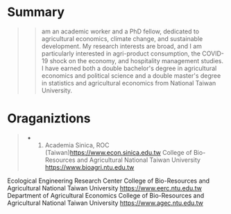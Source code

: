 # Summary

>>  am an academic worker and a PhD fellow, dedicated to agricultural economics, climate change, and sustainable development. My research interests are broad, and I am particularly interested in agri-product consumption, the COVID-19 shock on the economy, and hospitality management studies. I have earned both a double bachelor's degree in agricultural economics and political science and a double master's degree in statistics and agricultural economics from National Taiwan University.

# Oraganiztions

>- 1. Academia Sinica, ROC (Taiwan)https://www.econ.sinica.edu.tw
College of Bio-Resources and Agricultural
National Taiwan University
https://www.bioagri.ntu.edu.tw
 
Ecological Engineering Research Center
College of Bio-Resources and Agricultural
National Taiwan University
https://www.eerc.ntu.edu.tw
Department of Agricultural Economics
College of Bio-Resources and Agricultural
National Taiwan University
https://www.agec.ntu.edu.tw 
